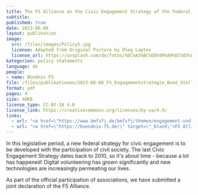 ```yaml
---
title: The F5 Alliance on the Civic Engagement Strategy of the Federal Government
subtitle: 
published: true
date: 2023-06-08
layout: publikation
image:
  src: /files/images/Policy5.jpg
  license: Adapted from Original Picture by Oleg Laptev
  license_url: https://unsplash.com/de/fotos/%EC%A3%BC%ED%99%A9%EC%83%89-%EB%B2%BD%EC%97%90-%EC%A3%BC%ED%99%A9%EC%83%89-%ED%99%95%EC%84%B1%EA%B8%B0-QRKJwE6yfJo
kategorien: policy statements
language: de
people:
- name: Bündnis F5
file: /files/publikationen/2023-06-08_F5_Engagementstrategie_Bund_Stellungnahme.pdf?raw=true
format: pdf
pages: 4
size: 40KB
license_type: CC-BY-SA 4.0
license_link: https://creativecommons.org/licenses/by-sa/4.0/
links: 
  - url: "<a href=\"https://www.bmfsfj.de/bmfsfj/themen/engagement-und-gesellschaft/engagement-staerken/engagementstrategie-des-bundes-222072\" target=\"_blank\"> Civic Engagement Strategy of the Federal Government</a>"
  - url: "<a href=\"https://buendnis-f5.de/\" target=\"_blank\">F5 Alliance website</a>"
---
```


In this legislative period, a new federal strategy for civic engagement is to be developed with the participation of civil society. The last Civic Engagement Strategy dates back to 2010, so it's about time - because a lot has happened! Digital volunteering has grown significantly and new technologies are increasingly permeating our lives.

As part of the official participation of associations, we have submitted a joint declaration of the F5 Alliance.

